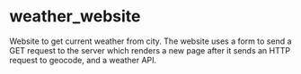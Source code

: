 # weather_website
Website to get current weather from city.
The website uses a form to send a GET request to the server which renders a new page after it sends an HTTP request to geocode, and a weather API.
